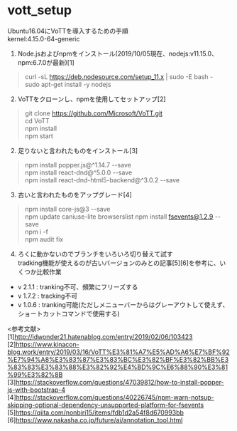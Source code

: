 # vott_setup  
Ubuntu16.04にVoTTを導入するための手順  
kernel:4.15.0-64-generic
  
1. Node.jsおよびnpmをインストール(2019/10/05現在、nodejs:v11.15.0、npm:6.7.0が最新)[1]  
> curl -sL https://deb.nodesource.com/setup_11.x | sudo -E bash -  
> sudo apt-get install -y nodejs  
  
2. VoTTをクローンし、npmを使用してセットアップ[2]  
> git clone https://github.com/Microsoft/VoTT.git  
> cd VoTT  
> npm install  
> npm start  
  
2. 足りないと言われたものをインストール[3]  
> npm install popper.js@^1.14.7 --save  
> npm install react-dnd@^5.0.0 --save  
> npm install react-dnd-html5-backend@^3.0.2 --save  
  
3. 古いと言われたものをアップグレード[4]
> npm install core-js@3 --save  
> npm update caniuse-lite browserslist
> npm install fsevents@1.2.9 --save  
> npm i -f  
> npm audit fix  

4. ろくに動かないのでブランチをいろいろ切り替えて試す  
tradking機能が使えるのが古いバージョンのみとの記事[5][6]を参考に、いくつか比較作業  
- v 2.1.1 : tranking不可、頻繁にフリーズする  
- v 1.7.2 : tracking不可  
- v 1.0.6 : tranking可能(ただしメニューバーからはグレーアウトして使えず、ショートカットコマンドで使用する)  
  
<参考文献>  
[1]http://idwonder21.hatenablog.com/entry/2019/02/06/103423  
[2]https://www.kinacon-blog.work/entry/2019/03/16/VoTT%E3%81%A7%E5%AD%A6%E7%BF%92%E7%94%A8%E3%83%87%E3%83%BC%E3%82%BF%E3%82%BB%E3%83%83%E3%83%88%E3%82%92%E4%BD%9C%E6%88%90%E3%81%99%E3%82%8B  
[3]https://stackoverflow.com/questions/47039812/how-to-install-popper-js-with-bootstrap-4  
[4]https://stackoverflow.com/questions/40226745/npm-warn-notsup-skipping-optional-dependency-unsupported-platform-for-fsevents  
[5]https://qiita.com/nonbiri15/items/fdb1d2a54f8d670993bb  
[6]https://www.nakasha.co.jp/future/ai/annotation_tool.html  